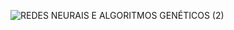 ![REDES NEURAIS E ALGORITMOS GENÉTICOS (2)](https://github.com/gustavercosa/rnag/assets/107042962/45415875-5c16-44b8-81e3-255b1ca50dcf)
<h1 align="center"> </h1>